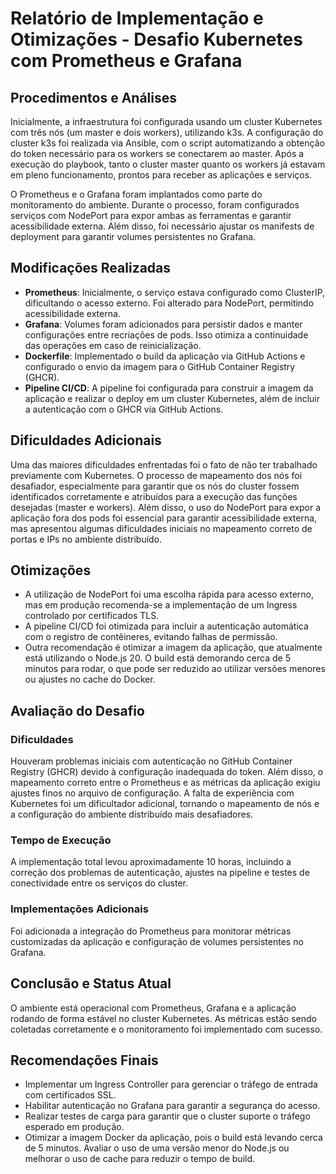 # Relatório de Implementação e Otimizações - Desafio Kubernetes com Prometheus e Grafana

## Procedimentos e Análises

Inicialmente, a infraestrutura foi configurada usando um cluster Kubernetes com três nós (um master e dois workers), utilizando k3s. A configuração do cluster k3s foi realizada via Ansible, com o script automatizando a obtenção do token necessário para os workers se conectarem ao master. Após a execução do playbook, tanto o cluster master quanto os workers já estavam em pleno funcionamento, prontos para receber as aplicações e serviços.

O Prometheus e o Grafana foram implantados como parte do monitoramento do ambiente. Durante o processo, foram configurados serviços com NodePort para expor ambas as ferramentas e garantir acessibilidade externa. Além disso, foi necessário ajustar os manifests de deployment para garantir volumes persistentes no Grafana.

## Modificações Realizadas

- **Prometheus**: Inicialmente, o serviço estava configurado como ClusterIP, dificultando o acesso externo. Foi alterado para NodePort, permitindo acessibilidade externa.
- **Grafana**: Volumes foram adicionados para persistir dados e manter configurações entre recriações de pods. Isso otimiza a continuidade das operações em caso de reinicialização.
- **Dockerfile**: Implementado o build da aplicação via GitHub Actions e configurado o envio da imagem para o GitHub Container Registry (GHCR).
- **Pipeline CI/CD**: A pipeline foi configurada para construir a imagem da aplicação e realizar o deploy em um cluster Kubernetes, além de incluir a autenticação com o GHCR via GitHub Actions.

## Dificuldades Adicionais

Uma das maiores dificuldades enfrentadas foi o fato de não ter trabalhado previamente com Kubernetes. O processo de mapeamento dos nós foi desafiador, especialmente para garantir que os nós do cluster fossem identificados corretamente e atribuídos para a execução das funções desejadas (master e workers). Além disso, o uso do NodePort para expor a aplicação fora dos pods foi essencial para garantir acessibilidade externa, mas apresentou algumas dificuldades iniciais no mapeamento correto de portas e IPs no ambiente distribuído.

## Otimizações

- A utilização de NodePort foi uma escolha rápida para acesso externo, mas em produção recomenda-se a implementação de um Ingress controlado por certificados TLS.
- A pipeline CI/CD foi otimizada para incluir a autenticação automática com o registro de contêineres, evitando falhas de permissão.
- Outra recomendação é otimizar a imagem da aplicação, que atualmente está utilizando o Node.js 20. O build está demorando cerca de 5 minutos para rodar, o que pode ser reduzido ao utilizar versões menores ou ajustes no cache do Docker.

## Avaliação do Desafio

### Dificuldades

Houveram problemas iniciais com autenticação no GitHub Container Registry (GHCR) devido à configuração inadequada do token. Além disso, o mapeamento correto entre o Prometheus e as métricas da aplicação exigiu ajustes finos no arquivo de configuração. A falta de experiência com Kubernetes foi um dificultador adicional, tornando o mapeamento de nós e a configuração do ambiente distribuído mais desafiadores.

### Tempo de Execução

A implementação total levou aproximadamente 10 horas, incluindo a correção dos problemas de autenticação, ajustes na pipeline e testes de conectividade entre os serviços do cluster.

### Implementações Adicionais

Foi adicionada a integração do Prometheus para monitorar métricas customizadas da aplicação e configuração de volumes persistentes no Grafana.

## Conclusão e Status Atual

O ambiente está operacional com Prometheus, Grafana e a aplicação rodando de forma estável no cluster Kubernetes. As métricas estão sendo coletadas corretamente e o monitoramento foi implementado com sucesso.

## Recomendações Finais

- Implementar um Ingress Controller para gerenciar o tráfego de entrada com certificados SSL.
- Habilitar autenticação no Grafana para garantir a segurança do acesso.
- Realizar testes de carga para garantir que o cluster suporte o tráfego esperado em produção.
- Otimizar a imagem Docker da aplicação, pois o build está levando cerca de 5 minutos. Avaliar o uso de uma versão menor do Node.js ou melhorar o uso de cache para reduzir o tempo de build.
